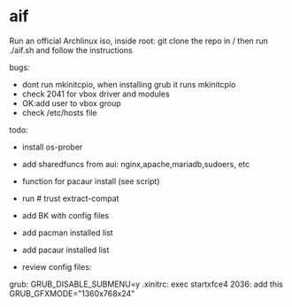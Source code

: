 # aif

Run an official Archlinux iso,
inside root:
git clone the repo in /
then run ./aif.sh and follow the instructions

bugs:

- dont run mkinitcpio, when installing grub it runs mkinitcpio
- check 2041 for vbox driver and modules
- OK:add user to vbox group
- check /etc/hosts file


todo:

- install os-prober
- add sharedfuncs from aui: nginx,apache,mariadb,sudoers, etc
- function for pacaur install (see script)
- run # trust extract-compat
- add BK with config files
- add pacman installed list
- add pacaur installed list

- review config files:

grub: GRUB_DISABLE_SUBMENU=y
.xinitrc: exec startxfce4
2036: add this GRUB_GFXMODE="1360x768x24"
